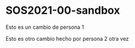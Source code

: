 # SOS2021-00-sandbox
Esto es un cambio de persona 1

Esto es otro cambio hecho por persona 2 otra vez
